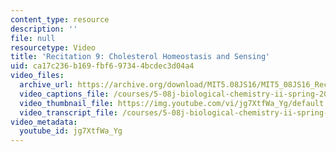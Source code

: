 ```yaml
---
content_type: resource
description: ''
file: null
resourcetype: Video
title: 'Recitation 9: Cholesterol Homeostasis and Sensing'
uid: ca17c236-b169-fbf6-9734-4bcdec3d04a4
video_files:
  archive_url: https://archive.org/download/MIT5.08JS16/MIT5_08JS16_Recitation_09_300k.mp4
  video_captions_file: /courses/5-08j-biological-chemistry-ii-spring-2016/c79d05c8f2ec535892998355b6cfe4f7_jg7XtfWa_Yg.vtt
  video_thumbnail_file: https://img.youtube.com/vi/jg7XtfWa_Yg/default.jpg
  video_transcript_file: /courses/5-08j-biological-chemistry-ii-spring-2016/9b94cc9cc0e322cce4f5bcab5b9d465b_jg7XtfWa_Yg.pdf
video_metadata:
  youtube_id: jg7XtfWa_Yg
---
```

